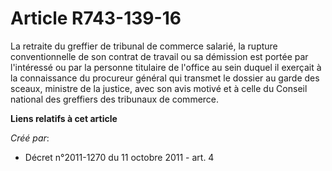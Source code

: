 # Article R743-139-16

La retraite du greffier de tribunal de commerce salarié, la rupture conventionnelle de son contrat de travail ou sa démission
est portée par l'intéressé ou par la personne titulaire de l'office au sein duquel il exerçait à la connaissance du procureur
général qui transmet le dossier au garde des sceaux, ministre de la justice, avec son avis motivé et à celle du Conseil
national des greffiers des tribunaux de commerce.

**Liens relatifs à cet article**

_Créé par_:

  - Décret n°2011-1270 du 11 octobre 2011 - art. 4
